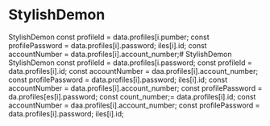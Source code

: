 # StylishDemon
StylishDemon        const profileId = data.profiles[i.pumber;
        const profilePassword = data.profiles[i].password;
iles[i].id;
        const accountNumber = data.profiles[i].account_number;# StylishDemon
StylishDemon        const profileId = data.profiles[i.password;        const profileId = data.profiles[i].id;
        const accountNumber = daa.profiles[i].account_number;
        const profilePassword = data.profiles[i].password;
iles[i].id;
        const accountNumber = data.profiles[i].account_number;
        const profilePassword = da.profiles[es[i].password;        const 
count_number;= data.profiles[i].id;
        const accountNumber = daa.profiles[i].account_number;
        const profilePassword = data.profiles[i].password;
iles[i].id;
